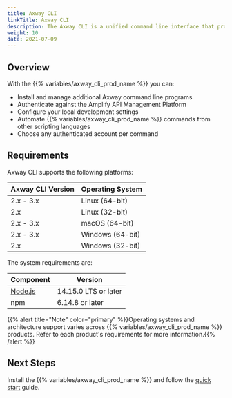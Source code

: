 ```yaml
---
title: Axway CLI
linkTitle: Axway CLI
description: The Axway CLI is a unified command line interface that provides a single entry-point for authentication, package management, and other Axway products.
weight: 10
date: 2021-07-09
---
```


## Overview

With the {{% variables/axway_cli_prod_name %}} you can:

* Install and manage additional Axway command line programs
* Authenticate against the Amplify API Management Platform
* Configure your local development settings
* Automate {{% variables/axway_cli_prod_name %}} commands from other scripting languages
* Choose any authenticated account per command

## Requirements

Axway CLI supports the following platforms:

| Axway CLI Version | Operating System |
| --- | --- |
| 2.x - 3.x | Linux (64-bit) |
| 2.x | Linux (32-bit) |
| 2.x - 3.x | macOS (64-bit) |
| 2.x - 3.x | Windows (64-bit) |
| 2.x | Windows (32-bit) |

The system requirements are:

| Component | Version |
| --- | --- |
| [Node.js](https://nodejs.org/) | 14.15.0 LTS or later |
| npm | 6.14.8 or later |

{{% alert title="Note" color="primary" %}}Operating systems and architecture support varies across {{% variables/axway_cli_prod_name %}} products. Refer to each product's requirements for more information.{{% /alert %}}

## Next Steps

Install the {{% variables/axway_cli_prod_name %}} and follow the [quick start](/docs/quick_start/) guide.
